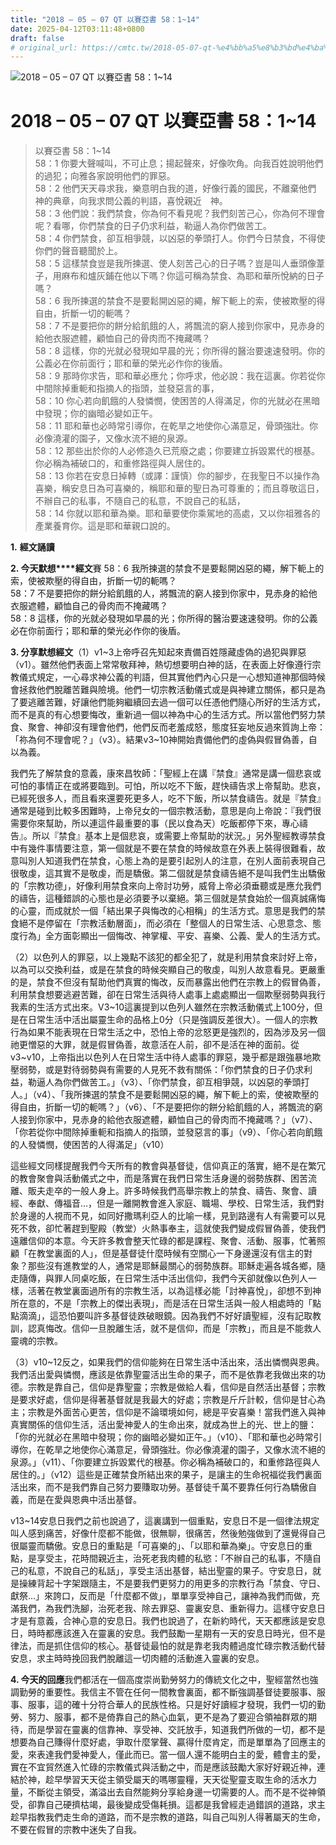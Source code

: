 ```yaml
---
title: "2018 – 05 – 07 QT 以賽亞書 58：1~14"
date: 2025-04-12T03:11:48+0800
draft: false
# original_url: https://cmtc.tw/2018-05-07-qt-%e4%bb%a5%e8%b3%bd%e4%ba%9e%e6%9b%b8-58%ef%bc%9a114
---
```


![2018 – 05 – 07 QT 以賽亞書 58：1\~14](/images/qt.jpg   "2018 – 05 – 07 QT 以賽亞書 58：1\~14")

# 2018 – 05 – 07 QT 以賽亞書 58：1\~14

> 以賽亞書 58：1\~14  
> 58：1 你要大聲喊叫，不可止息；揚起聲來，好像吹角。向我百姓說明他們的過犯；向雅各家說明他們的罪惡。  
> 58：2 他們天天尋求我，樂意明白我的道，好像行義的國民，不離棄他們　神的典章，向我求問公義的判語，喜悅親近　神。  
> 58：3 他們說：我們禁食，你為何不看見呢？我們刻苦己心，你為何不理會呢？看哪，你們禁食的日子仍求利益，勒逼人為你們做苦工。  
> 58：4 你們禁食，卻互相爭競，以凶惡的拳頭打人。你們今日禁食，不得使你們的聲音聽聞於上。  
> 58：5 這樣禁食豈是我所揀選、使人刻苦己心的日子嗎？豈是叫人垂頭像葦子，用麻布和爐灰鋪在他以下嗎？你這可稱為禁食、為耶和華所悅納的日子嗎？  
> 58：6 我所揀選的禁食不是要鬆開凶惡的繩，解下軛上的索，使被欺壓的得自由，折斷一切的軛嗎？  
> 58：7 不是要把你的餅分給飢餓的人，將飄流的窮人接到你家中，見赤身的給他衣服遮體，顧恤自己的骨肉而不掩藏嗎？  
> 58：8 這樣，你的光就必發現如早晨的光；你所得的醫治要速速發明。你的公義必在你前面行；耶和華的榮光必作你的後盾。  
> 58：9 那時你求告，耶和華必應允；你呼求，他必說：我在這裏。你若從你中間除掉重軛和指摘人的指頭，並發惡言的事，  
> 58：10 你心若向飢餓的人發憐憫，使困苦的人得滿足，你的光就必在黑暗中發現；你的幽暗必變如正午。  
> 58：11 耶和華也必時常引導你，在乾旱之地使你心滿意足，骨頭強壯。你必像澆灌的園子，又像水流不絕的泉源。  
> 58：12 那些出於你的人必修造久已荒廢之處；你要建立拆毀累代的根基。你必稱為補破口的，和重修路徑與人居住的。  
> 58：13 你若在安息日掉轉（或譯：謹慎）你的腳步，在我聖日不以操作為喜樂，稱安息日為可喜樂的，稱耶和華的聖日為可尊重的；而且尊敬這日，不辦自己的私事，不隨自己的私意，不說自己的私話，  
> 58：14 你就以耶和華為樂。耶和華要使你乘駕地的高處，又以你祖雅各的產業養育你。這是耶和華親口說的。

**1.** **經文誦讀**

**2. 今天默想****經文**賽 58：6 我所揀選的禁食不是要鬆開凶惡的繩，解下軛上的索，使被欺壓的得自由，折斷一切的軛嗎？  
58：7 不是要把你的餅分給飢餓的人，將飄流的窮人接到你家中，見赤身的給他衣服遮體，顧恤自己的骨肉而不掩藏嗎？  
58：8 這樣，你的光就必發現如早晨的光；你所得的醫治要速速發明。你的公義必在你前面行；耶和華的榮光必作你的後盾。

**3. 分享默想經文**（1）v1\~3上帝呼召先知起來責備百姓隱藏虛偽的過犯與罪惡（v1）。雖然他們表面上常常敬拜神，熱切想要明白神的話，在表面上好像遵行宗教儀式規定，一心尋求神公義的判語，但其實他們內心只是一心想知道神那個時候會拯救他們脫離苦難與險境。他們一切宗教活動儀式或是與神建立關係，都只是為了要逃離苦難，好讓他們能夠繼續回去過一個可以任憑他們隨心所好的生活方式，而不是真的有心想要悔改，重新過一個以神為中心的生活方式。所以當他們努力禁食、聚會、神卻沒有理會他們，他們反而老羞成怒，態度狂妄地反過來質詢上帝：「祢為何不理會呢？」（v3）。結果v3\~10神開始責備他們的虛偽與假冒偽善，自以為義。

我們先了解禁食的意義，康來昌牧師：「聖經上在講『禁食』通常是講一個悲哀或可怕的事情正在或將要臨到。可怕，所以吃不下飯，趕快禱告求上帝幫助。悲哀，已經死很多人，而且看來還要死更多人，吃不下飯，所以禁食禱告。就是『禁食』通常是碰到比較多困難時，上帝兒女的一個宗教活動，意思是向上帝說：『我們很需要你來幫助，所以連這件最重要的事（民以食為天）吃飯都停下來，專心禱告』。所以『禁食』基本上是個悲哀，或需要上帝幫助的狀況。」另外聖經教導禁食中有幾件事情要注意，第一個就是不要在禁食的時候故意在外表上裝得很難看，故意叫別人知道我們在禁食，心態上為的是要引起別人的注意，在別人面前表現自己很敬虔，這其實不是敬虔，而是驕傲。第二個就是禁食禱告絕不是叫我們生出驕傲的「宗教功德」，好像利用禁食來向上帝討功勞，威脅上帝必須垂聽或是應允我們的禱告，這種錯誤的心態也是必須要予以棄絕。第三個就是禁食始於一個真誠痛悔的心靈，而成就於一個「結出果子與悔改的心相稱」的生活方式。意思是我們的禁食絕不是停留在「宗教活動層面」，而必須在「整個人的日常生活、心思意念、態度行為」全方面彰顯出一個悔改、神掌權、平安、喜樂、公義、愛人的生活方式。

（2）以色列人的罪惡，以上幾點不該犯的都全犯了，就是利用禁食來討好上帝，以為可以交換利益，或是在禁食的時候突顯自己的敬虔，叫別人故意看見。更嚴重的是，禁食不但沒有幫助他們真實的悔改，反而暴露出他們在宗教上的假冒偽善，利用禁食想要逃避苦難，卻在日常生活與待人處事上處處顯出一個欺壓弱勢與我行我素的生活方式出來。V3\~10這裏提到以色列人雖然在宗教活動儀式上100分，但是在日常生活中活出屬靈生命的品格上0分（只是強調反差很大）。一個人的宗教行為如果不能表現在日常生活之中，恐怕上帝的忿怒更是強烈的，因為涉及另一個祂更憎惡的大罪，就是假冒偽善，故意活在人前，卻不是活在神的面前。從v3~v10，上帝指出以色列人在日常生活中待人處事的罪惡，幾乎都是跟強暴地欺壓弱勢，或是對待弱勢與有需要的人見死不救有關係：「你們禁食的日子仍求利益，勒逼人為你們做苦工。」（v3）、「你們禁食，卻互相爭競，以凶惡的拳頭打人。」（v4）、「我所揀選的禁食不是要鬆開凶惡的繩，解下軛上的索，使被欺壓的得自由，折斷一切的軛嗎？」（v6）、「不是要把你的餅分給飢餓的人，將飄流的窮人接到你家中，見赤身的給他衣服遮體，顧恤自己的骨肉而不掩藏嗎？」（v7）、「你若從你中間除掉重軛和指摘人的指頭，並發惡言的事」（v9）、「你心若向飢餓的人發憐憫，使困苦的人得滿足」（v10）

這些經文同樣提醒我們今天所有的教會與基督徒，信仰真正的落實，絕不是在繁冗的教會聚會與活動儀式之中，而是落實在我們日常生活身邊的弱勢族群、困苦流離、販夫走卒的一般人身上。許多時候我們高舉宗教上的禁食、禱告、聚會、讀經、奉獻、傳福音…，但是一離開教會進入家庭、職場、學校、日常生活，我們對於身邊的人視而不見，如同好撒瑪利亞人的比喻一樣，見到路邊有人有需要可以見死不救，卻忙著趕到聖殿（教堂）火熱事奉主，這就使我們變成假冒偽善，使我們遠離信仰的本意。今天許多教會整天忙碌的都是課程、聚會、活動、服事，忙著照顧「在教堂裏面的人」，但是基督徒什麼時候有空關心一下身邊還沒有信主的對象？那些沒有進教堂的人，通常是耶穌最關心的弱勢族群。耶穌走遍各城各鄉，隨走隨傳，與罪人同桌吃飯，在日常生活中活出信仰，我們今天卻就像以色列人一樣，活著在教堂裏面過所有的宗教生活，以為這樣必能「討神喜悅」，卻想不到神所在意的，不是「宗教上的傑出表現」，而是活在日常生活與一般人相處時的「點點滴滴」，這恐怕要叫許多基督徒跌破眼鏡。因為我們不好好讀聖經，沒有記取教訓，認真悔改。信仰一旦脫離生活，就不是信仰，而是「宗教」，而且是不能救人靈魂的宗教。

（3）v10\~12反之，如果我們的信仰能夠在日常生活中活出來，活出憐憫與恩典。我們活出愛與憐憫，應該是依靠聖靈活出生命的果子，而不是依靠老我做出來的功德。宗教是靠自己，信仰是靠聖靈；宗教是做給人看，信仰是自然活出基督；宗教是要求好處，信仰是得著基督就是我最大的好處；宗教是斤斤計較，信仰是甘心為主；宗教是外面苦心更苦，信仰是不論環境如何，總是平安喜樂！當我們進入與神真實關係的信仰生活，活出愛神愛人的生命出來，就成為世上的光、世上的鹽：「你的光就必在黑暗中發現；你的幽暗必變如正午。」（v10）、「耶和華也必時常引導你，在乾旱之地使你心滿意足，骨頭強壯。你必像澆灌的園子，又像水流不絕的泉源。」（v11）、「你要建立拆毀累代的根基。你必稱為補破口的，和重修路徑與人居住的。」（v12）這些是正確禁食所結出來的果子，是讓主的生命祝福從我們裏面活出來，而不是我們靠自己努力要賺取功勞。基督徒千萬不要靠任何行為驕傲自義，而是在愛與恩典中活出基督。

v13\~14安息日我們之前也說過了，這裏講到一個重點，安息日不是一個律法規定叫人感到痛苦，好像什麼都不能做，很無聊，很痛苦，然後勉強做到了還覺得自己很屬靈而驕傲。安息日的重點是「可喜樂的」、「以耶和華為樂」。守安息日的重點，是享受主，花時間親近主，治死老我肉體的私慾：「不辦自己的私事，不隨自己的私意，不說自己的私話」，享受主活出基督，結出聖靈的果子。守安息日，就是操練背起十字架跟隨主，不是要我們更努力的用更多的宗教行為「禁食、守日、獻祭…」來誇口，反而是「什麼都不做」，單單享受神自己，讓神為我們而做，充滿我們，為我們洗腳，治死老我、除去罪惡、靈裏安息、重新得力。這樣守安息日才是有意義，合神心意的安息日。我們也說過了，在新約時代，天天都應該是安息日，時時都應該進入在靈裏的安息。我們鼓勵一星期有一天的安息日時光，但不是律法，而是抓住信仰的核心。基督徒最怕的就是靠老我肉體過度忙碌宗教活動代替安息，求主時時挽回我們脫離這一切肉體的活動進入靈裏的安息。

**4. 今天的回應**我們都活在一個高度崇尚勤勞努力的傳統文化之中，聖經當然也強調勤勞的重要性。我信主不管在任何一間教會裏面，都不斷強調基督徒要服事、服事、服事，這的確十分符合華人的民族性格。只是好好讀經才發現，我們一切的勤勞、努力、服事，都不是倚靠自己的熱心血氣，更不是為了要迎合領袖群眾的期待，而是學習在靈裏的信靠神、享受神、交託放手，知道我們所做的一切，都不是想要為自己賺得什麼好處，爭取什麼掌聲、贏得什麼肯定，而是單單為了回應主的愛，來表達我們愛神愛人，僅此而已。當一個人還不能明白主的愛，體會主的愛，實在不宜貿然進入忙碌的宗教儀式與活動之中，而是應該鼓勵大家好好親近神，連結於神，趁早學習天天從主領受屬天的嗎哪靈糧，天天從聖靈支取生命的活水力量，不斷從主領受，滿溢出去自然能夠分享給身邊一切需要的人。而不是不從神領受，卻靠自己硬擠枯竭，最後變成受傷耗損。這都是我曾經走過錯誤的道路，求主趁早指教我們走生命的道路，而不是宗教的道路，叫自己叫別人得著屬天的生命，不要在假冒的宗教中迷失了自我。